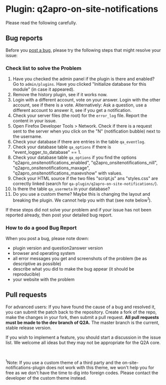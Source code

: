 # Plugin: q2apro-on-site-notifications #

Please read the following carefully.

## Bug reports

Before you [post a bug](https://github.com/q2apro/q2apro-on-site-notifications/issues), please try the following steps that might resolve your issue: 

### Check list to solve the Problem

1. Have you checked the admin panel if the plugin is there and enabled? Go to `admin/plugins`. Have you clicked "Initialize database for this module" (in case it appeared).
2. Remove the history plugin, see if it works now.
3. Login with a different account, vote on your answer. Login with the other account, see if there is a vote. Alternatively: Ask a question, use a different account to answer it, see if you get a notification.
4. Check your server files (the root) for the `error_log` file. Report the content in your issue.
5. Open Firefox Developer Tools > Network. Check if there is a request sent to the server when you click on the "N" (notification bubble) next to the username.
6. Check your database if there are entries in the table `qa_eventlog`.
7. Check your database table `qa_options` if there is "event_logger_to_database" == 1.
8. Check your database table `qa_options` if you find the options "q2apro_onsitenotifications_enabled", "q2apro_onsitenotifications_nill", "q2apro_onsitenotifications_maxage", "q2apro_onsitenotifications_maxevshow" with values.
9. Check your HTML source if the two files "script.js" ans "styles.css" are correctly linked (search for `qa-plugin/q2apro-on-site-notifications/`).
10. Is there the table `qa_usermeta` in your database?
11. Do you use a custom theme? Maybe this is changing the layout and breaking the plugin. We cannot help you with that (see note below<sup>1</sup>).


If these steps did not solve your problem and if your issue has not been reported already, then post your detailed bug report. 

### How to do a good Bug Report  

When you post a bug, please note down:

- plugin version and question2answer version
- browser and operating system
- all error messages you get and screenshots of the problem (be as descriptive as possible)
- describe what you did to make the bug appear (it should be reproducible)
- your website with the problem 


## Pull requests

For advanced users: If you have found the cause of a bug and resolved it, you can submit the patch back to the  repository. Create a fork of the repo, make the changes in your fork, then submit a pull request. **All pull requests must be made to the dev branch of Q2A.** The master branch is the current, stable release version.

If you wish to implement a feature, you should start a discussion in the issue list. We welcome all ideas but they may not be appropriate for the Q2A core.

<br />

<sup>1</sup>Note: If you use a custom theme of a third party and the on-site-notifications-plugin does not work with this theme, we won't help you for free as we don't have the time to dig into foreign codes. Please contact the developer of the custom theme instead.
